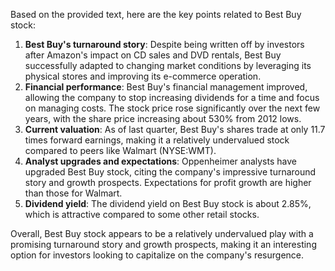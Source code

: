 Based on the provided text, here are the key points related to Best Buy stock:

1. **Best Buy's turnaround story**: Despite being written off by investors after Amazon's impact on CD sales and DVD rentals, Best Buy successfully adapted to changing market conditions by leveraging its physical stores and improving its e-commerce operation.
2. **Financial performance**: Best Buy's financial management improved, allowing the company to stop increasing dividends for a time and focus on managing costs. The stock price rose significantly over the next few years, with the share price increasing about 530% from 2012 lows.
3. **Current valuation**: As of last quarter, Best Buy's shares trade at only 11.7 times forward earnings, making it a relatively undervalued stock compared to peers like Walmart (NYSE:WMT).
4. **Analyst upgrades and expectations**: Oppenheimer analysts have upgraded Best Buy stock, citing the company's impressive turnaround story and growth prospects. Expectations for profit growth are higher than those for Walmart.
5. **Dividend yield**: The dividend yield on Best Buy stock is about 2.85%, which is attractive compared to some other retail stocks.

Overall, Best Buy stock appears to be a relatively undervalued play with a promising turnaround story and growth prospects, making it an interesting option for investors looking to capitalize on the company's resurgence.